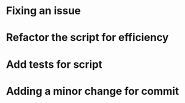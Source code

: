 # Fixing an issue
# Refactor the script for efficiency
# Add tests for script
# Adding a minor change for commit
